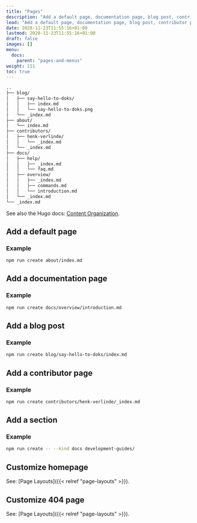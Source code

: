 ```yaml
---
title: "Pages"
description: "Add a default page, documentation page, blog post, contributor page, or section. Customize the homepage and 404 page."
lead: "Add a default page, documentation page, blog post, contributor page or section. Customize the homepage and 404 page."
date: 2020-11-23T11:55:16+01:00
lastmod: 2020-11-23T11:55:16+01:00
draft: false
images: []
menu:
  docs:
    parent: "pages-and-menus"
weight: 211
toc: true
---
```


```bash
..
├── blog/
│   ├── say-hello-to-doks/
│   │   ├── index.md
│   │   └── say-hello-to-doks.png
│   └── _index.md
├── about/
│   └── index.md
├── contributors/
│   ├── henk-verlinde/
│   │   └── _index.md
│   └── _index.md
├── docs/
│   ├── help/
│   │   ├── _index.md
│   │   └── faq.md
│   ├── overview/
│   │   ├── _index.md
│   │   ├── commands.md
│   │   └── introduction.md
│   └── _index.md
└── _index.md
```

See also the Hugo docs: [Content Organization](https://gohugo.io/content-management/organization/).

## Add a default page

### Example

```bash
npm run create about/index.md
```

## Add a documentation page

### Example

```bash
npm run create docs/overview/introduction.md
```

## Add a blog post

### Example

```bash
npm run create blog/say-hello-to-doks/index.md
```

## Add a contributor page

### Example

```bash
npm run create contributors/henk-verlinde/_index.md
```

## Add a section

### Example

```bash
npm run create -- --kind docs development-guides/
```

## Customize homepage

See: [Page Layouts]({{< relref "page-layouts" >}}).

## Customize 404 page

See: [Page Layouts]({{< relref "page-layouts" >}}).
